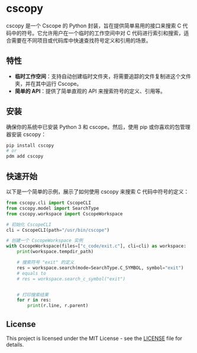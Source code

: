 # cscopy

cscopy 是一个 Cscope 的 Python 封装，旨在提供简单易用的接口来搜索 C 代码中的符号。它允许用户在一个临时的工作空间中对 C 代码进行索引和搜索，适合需要在不同项目或代码库中快速查找符号定义和引用的场景。

## 特性

- **临时工作空间**：支持自动创建临时文件夹，将需要追踪的文件复制进这个文件夹，并在其中运行 Cscope。
- **简单的 API**：提供了简单直观的 API 来搜索符号的定义、引用等。

## 安装

确保你的系统中已安装 Python 3 和 cscope。然后，使用 pip 或你喜欢的包管理器安装 cscopy：

```bash
pip install cscopy
# or
pdm add cscopy
```

## 快速开始

以下是一个简单的示例，展示了如何使用 cscopy 来搜索 C 代码中符号的定义：

```python
from cscopy.cli import CscopeCLI
from cscopy.model import SearchType
from cscopy.workspace import CscopeWorkspace

# 初始化 CscopeCLI
cli = CscopeCLI(path="/usr/bin/cscope")

# 创建一个 CscopeWorkspace 实例
with CscopeWorkspace(files=["c_code/exit.c"], cli=cli) as workspace:
    print(workspace.tempdir_path)

    # 搜索符号 "exit" 的定义
    res = workspace.search(mode=SearchType.C_SYMBOL, symbol="exit")
    # equals to
    # res = workspace.search_c_symbol("exit")


    # 打印搜索结果
    for r in res:
        print(r.line, r.parent)
```

## License

This project is licensed under the MIT License - see the [LICENSE](LICENSE) file for details.
